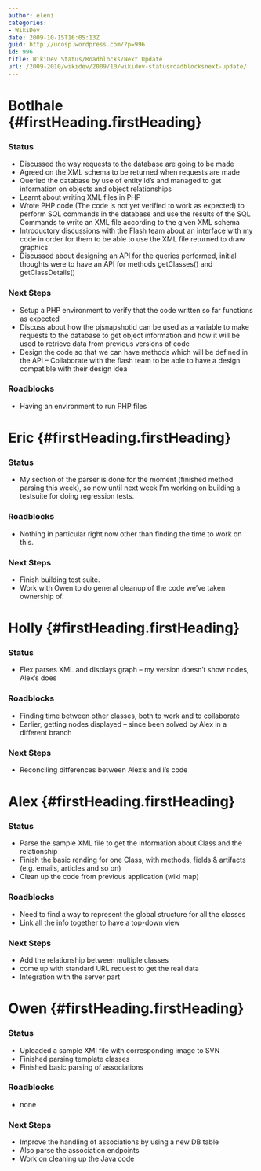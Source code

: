 ```yaml
---
author: eleni
categories:
- WikiDev
date: 2009-10-15T16:05:13Z
guid: http://ucosp.wordpress.com/?p=996
id: 996
title: WikiDev Status/Roadblocks/Next Update
url: /2009-2010/wikidev/2009/10/wikidev-statusroadblocksnext-update/
---
```


# Botlhale {#firstHeading.firstHeading}

<a name="Status" id="Status"></a>
  


### <span class="mw-headline">Status</span>

  * Discussed the way requests to the database are going to be made 
  * Agreed on the XML schema to be returned when requests are made 
  * Queried the database by use of entity id&#8217;s and managed to get information on objects and object relationships 
  * Learnt about writing XML files in PHP 
  * Wrote PHP code (The code is not yet verified to work as expected) to perform SQL commands in the database and use the results of the SQL Commands to write an XML file according to the given XML schema 
  * Introductory discussions with the Flash team about an interface with my code in order for them to be able to use the XML file returned to draw graphics 
  * Discussed about designing an API for the queries performed, initial thoughts were to have an API for methods getClasses() and getClassDetails() 

<a name="Next_Steps" id="Next_Steps"></a>
  


### <span class="mw-headline">Next Steps</span>

  * Setup a PHP environment to verify that the code written so far functions as expected 
  * Discuss about how the pjsnapshotid can be used as a variable to make requests to the database to get object information and how it will be used to retrieve data from previous versions of code 
  * Design the code so that we can have methods which will be defined in the API 
&#8211; Collaborate with the flash team to be able to have a design compatible with their design idea </li> </ul> 

<a name="Roadblocks" id="Roadblocks"></a>
  


### <span class="mw-headline">Roadblocks</span>

  * Having an environment to run PHP files 

<a name="top" id="top"></a>

# Eric {#firstHeading.firstHeading}

<a name="Status" id="Status"></a>
  


### <span class="mw-headline">Status</span>

  * My section of the parser is done for the moment (finished method parsing this week), so now until next week I&#8217;m working on building a testsuite for doing regression tests. 

<a name="Roadblocks" id="Roadblocks"></a>
  


### <span class="mw-headline">Roadblocks</span>

  * Nothing in particular right now other than finding the time to work on this. 

<a name="Next_Steps" id="Next_Steps"></a>
  


### <span class="mw-headline">Next Steps</span>

  * Finish building test suite. 
  * Work with Owen to do general cleanup of the code we&#8217;ve taken ownership of. 

<a name="top" id="top"></a>

# Holly {#firstHeading.firstHeading}

<a name="Status" id="Status"></a>
  


### <span class="mw-headline">Status</span>

  * Flex parses XML and displays graph &#8211; my version doesn&#8217;t show nodes, Alex&#8217;s does 

<a name="Roadblocks" id="Roadblocks"></a>
  


### <span class="mw-headline">Roadblocks</span>

  * Finding time between other classes, both to work and to collaborate 
  * Earlier, getting nodes displayed &#8211; since been solved by Alex in a different branch 

<a name="Next_Steps" id="Next_Steps"></a>
  


### <span class="mw-headline">Next Steps</span>

  * Reconciling differences between Alex&#8217;s and I&#8217;s code 

<a name="top" id="top"></a>

# Alex {#firstHeading.firstHeading}

<a name="Status" id="Status"></a>
  


###  <span class="mw-headline">Status </span>

  * Parse the sample XML file to get the information about Class and the relationship 
  * Finish the basic rending for one Class, with methods, fields & artifacts (e.g. emails, articles and so on) 
  * Clean up the code from previous application (wiki map) 

<a name="Roadblocks" id="Roadblocks"></a>
  


###  <span class="mw-headline">Roadblocks </span>

  * Need to find a way to represent the global structure for all the classes 
  * Link all the info together to have a top-down view 

<a name="Next_Steps" id="Next_Steps"></a>
  


###  <span class="mw-headline">Next Steps </span>

  * Add the relationship between multiple classes 
  * come up with standard URL request to get the real data 
  * Integration with the server part 

<a name="top" id="top"></a>

# Owen {#firstHeading.firstHeading}

<a name="Status" id="Status"></a>
  


###  <span class="mw-headline">Status </span>

  * Uploaded a sample XMI file with corresponding image to SVN 
  * Finished parsing template classes 
  * Finished basic parsing of associations 

<a name="Roadblocks" id="Roadblocks"></a>
  


###  <span class="mw-headline">Roadblocks </span>

  * none 

<a name="Next_Steps" id="Next_Steps"></a>
  


###  <span class="mw-headline">Next Steps </span>

  * Improve the handling of associations by using a new DB table 
  * Also parse the association endpoints 
  * Work on cleaning up the Java code